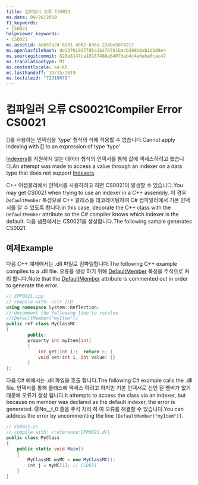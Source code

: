 ```yaml
---
title: 컴파일러 오류 CS0021
ms.date: 09/26/2019
f1_keywords:
- CS0021
helpviewer_keywords:
- CS0021
ms.assetid: 4eb5fa24-8261-4962-b36a-224be5074217
ms.openlocfilehash: de137019377d5a2b276701bacb398b6ab1d169e4
ms.sourcegitcommit: 628e8147ca10187488e6407dab4c4e6ebe0cac47
ms.translationtype: MT
ms.contentlocale: ko-KR
ms.lasthandoff: 10/15/2019
ms.locfileid: "72319079"
---
```

# <a name="compiler-error-cs0021"></a><span data-ttu-id="d4c06-102">컴파일러 오류 CS0021</span><span class="sxs-lookup"><span data-stu-id="d4c06-102">Compiler Error CS0021</span></span>

<span data-ttu-id="d4c06-103">[]를 사용하는 인덱싱을 'type' 형식의 식에 적용할 수 없습니다.</span><span class="sxs-lookup"><span data-stu-id="d4c06-103">Cannot apply indexing with [] to an expression of type 'type'</span></span>

<span data-ttu-id="d4c06-104">[Indexers](../programming-guide/indexers/index.md)를 지원하지 않는 데이터 형식의 인덱서를 통해 값에 액세스하려고 했습니다.</span><span class="sxs-lookup"><span data-stu-id="d4c06-104">An attempt was made to access a value through an indexer on a data type that does not support [Indexers](../programming-guide/indexers/index.md).</span></span>

<span data-ttu-id="d4c06-105">C++ 어셈블리에서 인덱서를 사용하려고 하면 CS0021이 발생할 수 있습니다.</span><span class="sxs-lookup"><span data-stu-id="d4c06-105">You may get CS0021 when trying to use an indexer in a C++ assembly.</span></span> <span data-ttu-id="d4c06-106">이 경우 `DefaultMember` 특성으로 C++ 클래스를 데코레이팅하여 C# 컴파일러에서 기본 인덱서를 알 수 있도록 합니다.</span><span class="sxs-lookup"><span data-stu-id="d4c06-106">In this case, decorate the C++ class with the `DefaultMember` attribute so the C# compiler knows which indexer is the default.</span></span> <span data-ttu-id="d4c06-107">다음 샘플에서는 CS0021을 생성합니다.</span><span class="sxs-lookup"><span data-stu-id="d4c06-107">The following sample generates CS0021.</span></span>

## <a name="example"></a><span data-ttu-id="d4c06-108">예제</span><span class="sxs-lookup"><span data-stu-id="d4c06-108">Example</span></span>

<span data-ttu-id="d4c06-109">다음 C++ 예제에서는 .dll 파일로 컴파일합니다.</span><span class="sxs-lookup"><span data-stu-id="d4c06-109">The following C++ example compiles to a .dll file.</span></span> <span data-ttu-id="d4c06-110">오류를 생성 하기 위해 [DefaultMember](xref:System.Reflection.DefaultMemberAttribute) 특성을 주석으로 처리 합니다.</span><span class="sxs-lookup"><span data-stu-id="d4c06-110">Note that the [DefaultMember](xref:System.Reflection.DefaultMemberAttribute) attribute is commented out in order to generate the error.</span></span>

```cpp
// CPP0021.cpp
// compile with: /clr /LD
using namespace System::Reflection;
// Uncomment the following line to resolve
//[DefaultMember("myItem")]
public ref class MyClassMC
{
        public:
        property int myItem[int]
        {
            int get(int i){  return 5; }
            void set(int i, int value) {}
        }
};
```

<span data-ttu-id="d4c06-111">다음 C# 예에서는 .dll 파일을 호출 합니다.</span><span class="sxs-lookup"><span data-stu-id="d4c06-111">The following C# example calls the .dll file.</span></span> <span data-ttu-id="d4c06-112">인덱서를 통해 클래스에 액세스 하려고 하지만 기본 인덱서로 선언 된 멤버가 없기 때문에 오류가 생성 됩니다.</span><span class="sxs-lookup"><span data-stu-id="d4c06-112">It attempts to access the class via an indexer, but because no member was declared as the default indexer, the error is generated.</span></span> <span data-ttu-id="d4c06-113">@No__t_0 줄을 주석 처리 하 여 오류를 해결할 수 있습니다.</span><span class="sxs-lookup"><span data-stu-id="d4c06-113">You can address the error by uncommenting the line `[DefaultMember("myItem")]`.</span></span>

```csharp
// CS0021.cs
// compile with: /reference:CPP0021.dll
public class MyClass
{
    public static void Main()
    {
        MyClassMC myMC = new MyClassMC();
        int j = myMC[1]; // CS0021
    }
}
```
